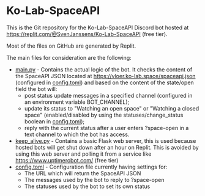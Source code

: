 # Ko-Lab-SpaceAPI

This is the Git repository for the Ko-Lab-SpaceAPI Discord bot hosted at https://replit.com/@SvenJanssens/Ko-Lab-SpaceAPI (free tier).

Most of the files on GitHub are generated by Replit.

The main files for consideration are the following:
* [main.py](/main.py) - Contains the actual logic of the bot. It checks the content of the SpaceAPI JSON located at https://vloer.ko-lab.space/spaceapi.json (configured in [config.toml](/config.toml)) and based on the content of the state/open field the bot will:
  * post status update messages in a specified channel (configured in an environment variable BOT_CHANNEL);
  * update its status to "Watching an open space" or "Watching a closed space" (enabled/disabled by using the statuses/change_status boolean in [config.toml](/config.toml));
  * reply with the current status after a user enters ?space-open in a text channel to which the bot has access.
* [keep_alive.py](/keep_alive.py) - Contains a basic Flask web server, this is used because hosted bots will get shut down after an hour on Replit. This is avoided by using this web server and polling it from a service like https://www.uptimerobot.com/ (free tier)
* [config.toml](/config.toml) - Configuration file currently having settings for:
  * The URL which will return the SpaceAPI JSON
  * The messages used by the bot to reply to ?space-open
  * The statuses used by the bot to set its own status
